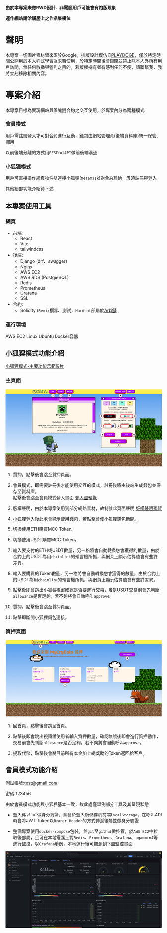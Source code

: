**由於本專案未做RWD設計，非電腦用戶可能會有跑版現象**

**運作網站請洽履歷上之作品集欄位**

# 聲明
本專案一切圖片素材皆來源於Google，排版設計模仿自[PLAYDOGE](https://playdoge.io/zh-hant#home)，僅於特定時間公開用於本人程式學習及求職使用，於特定時間後會關閉並禁止除本人外所有用戶訪問，無任何散播與營利之目的，若版權持有者有感到任何不便，請聯繫我，我將立刻移除相關內容。

# 專案介紹
本專案目標為實現網站與區塊鏈合約之交互使用，於專案內分為兩種模式
### 會員模式

用戶需註冊登入才可對合約進行互動，錢包由網站管理員(後端資料庫)統一保管、調用

以前後端分離的方式用`RESTfulAPI`做前後端溝通

### 小狐狸模式

用戶可直接操作網頁物件以連接小狐狸(`Metamask`)對合約互動，毋須註冊與登入

其他細部功能介紹待下述

## 本專案使用工具
### 網頁
* 前端:
    * React
    * Vite
    * tailwindcss
* 後端:
    * Django (drf、swagger)
    * Nginx
    * AWS EC2
    * AWS RDS (PostgreSQL)
    * Redis
    * Prometheus
    * Grafana
    * SSL
* 合約:
    * Solidity (`Remix`撰寫、測試，`Hardhat`部屬於[Arbi鏈](https://sepolia.arbiscan.io/token/0x8b44cD4B02903FeDE538b2CF57aF222A53dee1f6?a=0x8b44cD4B02903FeDE538b2CF57aF222A53dee1f6)
### 運行環境
AWS EC2 Linux Ubuntu Docker容器

## 小狐狸模式功能介紹  
[小狐狸模式-主要功能示範影片](https://drive.google.com/file/d/1nNdl8jo6_j1K6UVJldhuFICuORPEPYyZ/view?usp=drive_link)


### 主頁面
![foxMainFix](https://github.com/Depeshubela/mycry/blob/main/pic/foxMainFix.png)

1. 質押，點擊後會跳至質押頁面。

2. 會員模式，即需要註冊後才能使用交互的模式，註冊後將由後端生成錢包並保存至資料庫。  
點擊後會跳至會員模式登入畫面 [登入圖預覽](https://github.com/Depeshubela/mycry/blob/main/pic/login.png)

3. 版權聲明，由於本專案使用到部分網路素材，故特設此頁面聲明 [版權聲明預覽](https://github.com/Depeshubela/mycry/blob/main/pic/copyright.png)

4. 小狐狸登入後此處會顯示使用錢包，若點擊會使小狐狸錢包斷開。

5. 切換使用ETH購買MCC Token。

6. 切換使用USDT購買MCC Token。

7. 輸入要支付的ETH或USDT數量，另一格將會自動轉換您會獲得的數量，由於合約上的USDT為用`chainlink`的預言機所抓，與網頁上顯示估算值會有些許差異。

8. 輸入要購買的Token數量，另一格將會自動轉換您會獲得的數量，由於合約上的USDT為用`chainlink`的預言機所抓，與網頁上顯示估算值會有些許差異。

9. 點擊後即會跳出小狐狸視窗確認是否要進行交易，若是USDT交易則會先判斷`allowance`是否足夠，若不夠將會自動呼叫`approve`。

10. 質押，點擊後會跳至質押頁面。

11. 點擊即斷開小狐狸錢包連接。

### 質押頁面

![foxStakeFix](https://github.com/Depeshubela/mycry/blob/main/pic/forStakeFix.png)

1. 回首頁，點擊後會跳至首頁。

2. 點擊後即會跳出視窗請使用者輸入質押數量，確認無誤後即會進行質押動作，交易前會先判斷`allowance`是否足夠，若不夠將會自動呼叫`approve`。

3. 提取代幣，點擊後會將目前所有本金加上總獎勵的Token返回給客戶。

## 會員模式功能介紹

測試帳號:test@gmail.com

密碼:123456

由於會員模式功能與小狐狸基本一致，故此處僅舉例部分工具及其呈現狀態

* 登入係以`JWT`做身分認證，並會於登入後儲存於前端`localStorage`，在呼叫API時會將JWT Token以`Bearer Header`的方式傳遞後端並做身分驗證

* 整個專案使用`docker-compose`包裝，並`git`至`github`做控管，於`AWS EC2`中拉取後部屬，且可在本地電腦上對`Redis`、`Prometheus`、`Grafana`、`pgadmin4`等進行監控，以`Grafana`舉例，本地運行後可觀測到下圖監控畫面

![Grafana](https://github.com/Depeshubela/mycry/blob/main/pic/grafana.png)
